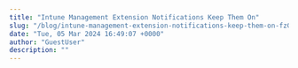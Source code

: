 ```yaml
---
title: "Intune Management Extension Notifications Keep Them On"
slug: "/blog/intune-management-extension-notifications-keep-them-on-fzGXv"
date: "Tue, 05 Mar 2024 16:49:07 +0000"
author: "GuestUser"
description: ""
---
```


